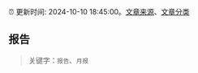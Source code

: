 :alarm_clock: 更新时间: 2024-10-10 18:45:00。[文章来源](/README.md)、[文章分类](/TAGS.md)

## 报告


> 关键字：`报告`、`月报`



